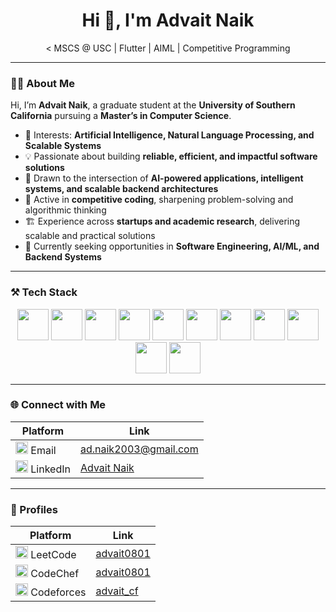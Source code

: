 <h1 align="center">Hi 👋, I'm Advait Naik</h1>

<p align="center">
  < MSCS @ USC | Flutter | AIML | Competitive Programming</b>
</p>

---

### 👨‍💻 About Me
Hi, I’m **Advait Naik**, a graduate student at the **University of Southern California** pursuing a **Master’s in Computer Science**.  

- 🔬 Interests: **Artificial Intelligence, Natural Language Processing, and Scalable Systems**  
- 💡 Passionate about building **reliable, efficient, and impactful software solutions**  
- 🚀 Drawn to the intersection of **AI-powered applications, intelligent systems, and scalable backend architectures**  
- 🎯 Active in **competitive coding**, sharpening problem-solving and algorithmic thinking  
- 🏗️ Experience across **startups and academic research**, delivering scalable and practical solutions  
- 🌟 Currently seeking opportunities in **Software Engineering, AI/ML, and Backend Systems**

---

### ⚒️ Tech Stack
<p align="center">
  <!-- Languages -->
  <img src="https://cdn.jsdelivr.net/gh/devicons/devicon/icons/python/python-original.svg" width="50" height="50" />
  <img src="https://cdn.jsdelivr.net/gh/devicons/devicon/icons/cplusplus/cplusplus-original.svg" width="50" height="50" />
  <img src="https://cdn.jsdelivr.net/gh/devicons/devicon/icons/java/java-original.svg" width="50" height="50" />
  <img src="https://cdn.jsdelivr.net/gh/devicons/devicon/icons/javascript/javascript-original.svg" width="50" height="50" />
  <img src="https://cdn.jsdelivr.net/gh/devicons/devicon/icons/nodejs/nodejs-original.svg" width="50" height="50" />

  <!-- Frameworks & Tools -->
  <img src="https://cdn.jsdelivr.net/gh/devicons/devicon/icons/flutter/flutter-original.svg" width="50" height="50" />
  <img src="https://cdn.jsdelivr.net/gh/devicons/devicon/icons/dart/dart-original.svg" width="50" height="50" />
  <img src="https://cdn.jsdelivr.net/gh/devicons/devicon/icons/tensorflow/tensorflow-original.svg" width="50" height="50" />
  <img src="https://cdn.jsdelivr.net/gh/devicons/devicon/icons/pytorch/pytorch-original.svg" width="50" height="50" />
  <img src="https://cdn.jsdelivr.net/gh/devicons/devicon/icons/mysql/mysql-original.svg" width="50" height="50" />
  <img src="https://cdn.jsdelivr.net/gh/devicons/devicon/icons/git/git-original.svg" width="50" height="50" />
</p>

---

### 🌐 Connect with Me
| Platform | Link |
|----------|------|
| <img src="https://upload.wikimedia.org/wikipedia/commons/4/4e/Gmail_Icon.png" width="20" /> Email | [ad.naik2003@gmail.com](mailto:ad.naik2003@gmail.com) |
| <img src="https://cdn.jsdelivr.net/gh/devicons/devicon/icons/linkedin/linkedin-original.svg" width="20" /> LinkedIn | [Advait Naik](https://www.linkedin.com/in/advait-naik-344689245/) |

---

### 🚀 Profiles
| Platform | Link |
|----------|------|
| <img src="https://upload.wikimedia.org/wikipedia/commons/1/19/LeetCode_logo_black.png" width="20" /> LeetCode | [advait0801](https://leetcode.com/advait0801/) |
| <img src="https://cdn.codechef.com/sites/all/themes/abessive/cc-logo.svg" width="20" /> CodeChef | [advait0801](https://www.codechef.com/users/advait0801) |
| <img src="https://sta.codeforces.com/s/66599/images/codeforces-sponsored-by-ton.png" width="20" /> Codeforces | [advait_cf](https://codeforces.com/profile/advait_cf) |
